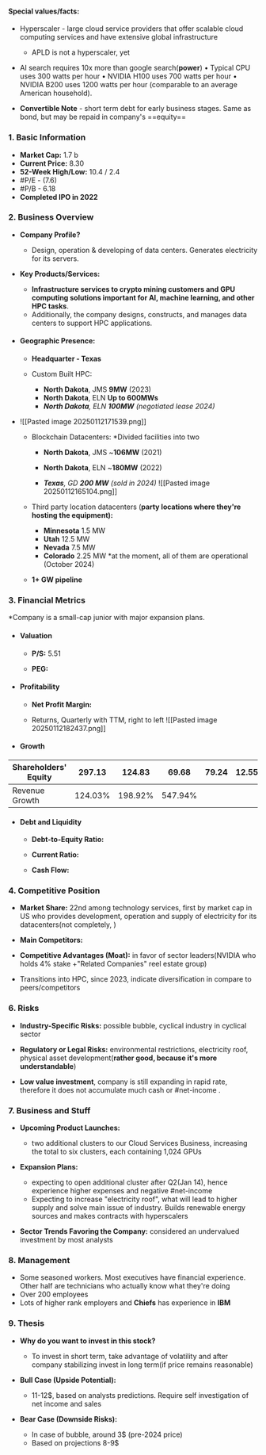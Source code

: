 #### Special values/facts:
- Hyperscaler - large cloud service providers that offer scalable cloud computing services and have extensive global infrastructure
	- APLD is not a hyperscaler, yet

- AI search requires 10x more than google search(**power**)
	• Typical CPU uses 300 watts per hour
	• NVIDIA H100 uses 700 watts per hour
	• NVIDIA B200 uses 1200 watts per hour (comparable to an average American household).
 - **Convertible Note** - short term debt for early business stages. Same as bond, but may be repaid in company's ==equity==
### **1. Basic Information**
- **Market Cap:** 1.7 b 
- **Current Price:** 8.30
- **52-Week High/Low:** 10.4 / 2.4
- #P/E - (7.6)
- #P/B - 6.18
- **Completed IPO in 2022**
### **2. Business Overview**
- **Company Profile?**
	- Design, operation & developing of data centers. Generates electricity for its servers. 
    
- **Key Products/Services:**
    - **Infrastructure services to crypto mining customers and GPU computing solutions important for AI, machine learning, and other HPC tasks**.
    - Additionally, the company designs, constructs, and manages data centers to support HPC applications.

- #### **Geographic Presence:**
	- **Headquarter - Texas**
	
	- Custom Built HPC:
		- **North Dakota**, JMS **9MW** (2023)
		- **North Dakota**, ELN **Up to 600MWs**
		- ***North Dakota**, ELN **100MW** (negotiated lease 2024)* 
- ![[Pasted image 20250112171539.png]]
	
	- Blockchain Datacenters:
		*Divided facilities into two
		- **North Dakota**, JMS ~**106MW** (2021)
		- **North Dakota**, ELN ~**180MW** (2022)
	
		- ***Texas**, GD **200 MW** (sold in 2024)*
	![[Pasted image 20250112165104.png]]

	- Third party location datacenters (**party locations where they're hosting the equipment):**
		- **Minnesota** 1.5 MW
		- **Utah** 12.5 MW
		- **Nevada** 7.5 MW
		- **Colorado** 2.25 MW
*at the moment, all of them are operational (October 2024) 
	- **1+ GW pipeline** 

### **3. Financial Metrics** 

*Company is a small-cap junior with major expansion plans. 

- #### **Valuation**
	- **P/S:** 5.51
	    
	- **PEG:**

- #### **Profitability**
	- **Net Profit Margin:**
	    
	- Returns, Quarterly with TTM, right to left
![[Pasted image 20250112182437.png]]

- #### **Growth**

| Shareholders' Equity<br> | 297.13  | 124.83  | 69.68   | 79.24 | 12.55 | -2.02 |
| ------------------------ | ------- | ------- | ------- | ----- | ----- | ----- |
| Revenue Growth           | 124.03% | 198.92% | 547.94% |       |       |       |



- #### **Debt and Liquidity**
	- **Debt-to-Equity Ratio:** 

	- **Current Ratio:**

	- **Cash Flow:**
### **4. Competitive Position**

- **Market Share:** 22nd among technology services, first by market cap in US who provides development, operation and supply of electricity for its datacenters(not completely, )
    
- **Main Competitors:**
    
- **Competitive Advantages (Moat):** in favor of sector leaders(NVIDIA who holds 4% stake +"Related Companies" reel estate group)

- Transitions into HPC, since 2023, indicate diversification in compare to peers/competitors 
### **6. Risks**

- **Industry-Specific Risks:** possible bubble, cyclical industry in cyclical sector
- **Regulatory or Legal Risks:** environmental restrictions, electricity roof, physical asset development(**rather good, because it's more understandable**)

- **Low value investment**, company is still expanding in rapid rate, therefore it does not accumulate much cash or #net-income . 
### **7. Business and Stuff**

- **Upcoming Product Launches:** 
	- two additional clusters to our Cloud Services Business, increasing the total to six clusters, each containing 1,024 GPUs

- **Expansion Plans:** 
	- expecting to open additional cluster after Q2(Jan 14), hence experience higher expenses and negative #net-income 
	- Expecting to increase "electricity roof", what will lead to higher supply and solve main issue of industry. Builds renewable energy sources and makes contracts with hyperscalers 

- **Sector Trends Favoring the Company:** considered an undervalued investment by most analysts

### **8. Management**
- Some seasoned workers. Most executives have financial experience. Other half are technicians who actually know what they're doing 
- Over 200 employees 
- Lots of higher rank employers and **Chiefs** has experience in **IBM**
### **9. Thesis**

- **Why do you want to invest in this stock?** 
	- To invest in short term, take advantage of volatility and after company stabilizing invest in long term(if price remains reasonable)  
    
- **Bull Case (Upside Potential):**
    - 11-12$, based on analysts predictions. Require self investigation of net income and sales 

- **Bear Case (Downside Risks):** 
	- In case of bubble, around 3$ (pre-2024 price)
	- Based on projections 8-9$

